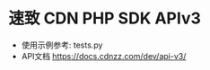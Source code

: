 速致 CDN PHP SDK APIv3
=======================
- 使用示例参考: tests.py
- API文档 https://docs.cdnzz.com/dev/api-v3/

